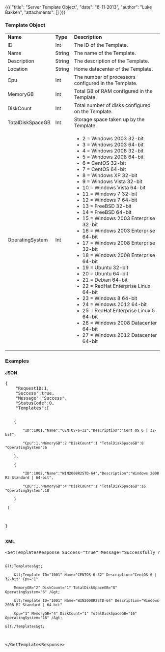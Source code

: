 {{{
  "title": "Server Template Object",
  "date": "6-11-2013",
  "author": "Luke Bakken",
  "attachments": []
}}}

<h3>Template Object</h3>
<table>
  <tbody>
    <tr>
      <td><strong>Name</strong>
      </td>
      <td><strong>Type</strong>
      </td>
      <td><strong>Description</strong>
      </td>
    </tr>
    <tr>
      <td>ID</td>
      <td>Int</td>
      <td>The ID of the Template.</td>
    </tr>
    <tr>
      <td>Name</td>
      <td>String</td>
      <td>The name of the Template.</td>
    </tr>
    <tr>
      <td>Description</td>
      <td>String</td>
      <td>The description of the&nbsp;Template.</td>
    </tr>
    <tr>
      <td>Location</td>
      <td>String</td>
      <td>Home datacenter of the Template.</td>
    </tr>
    <tr>
      <td>Cpu</td>
      <td>Int</td>
      <td>The number of processors configured in the Template.</td>
    </tr>
    <tr>
      <td>MemoryGB</td>
      <td>Int</td>
      <td>Total GB of RAM configured in the Template.</td>
    </tr>
    <tr>
      <td>DiskCount</td>
      <td>Int</td>
      <td>Total number of disks configured on the Template.</td>
    </tr>
    <tr>
      <td>TotalDiskSpaceGB</td>
      <td>Int</td>
      <td>Storage space taken up by the Template.</td>
    </tr>
    <tr>
      <td>OperatingSystem</td>
      <td>Int</td>
      <td>
        <ul>
          <li>2 = Windows 2003 32-bit</li>
          <li>3 = Windows 2003 64-bit</li>
          <li>4 = Windows 2008 32-bit</li>
          <li>5 = Windows 2008 64-bit</li>
          <li>6 = CentOS 32-bit</li>
          <li>7 = CentOS 64-bit</li>
          <li>8 = Windows XP 32-bit</li>
          <li>9 = Windows Vista 32-bit</li>
          <li>10 = Windows Vista 64-bit</li>
          <li>11 = Windows 7 32-bit</li>
          <li>12 = Windows 7 64-bit</li>
          <li>13 = FreeBSD 32-bit</li>
          <li>14 = FreeBSD 64-bit</li>
          <li>15 = Windows 2003 Enterprise 32-bit</li>
          <li>16 = Windows 2003 Enterprise 64-bit</li>
          <li>17 = Windows 2008 Enterprise 32-bit</li>
          <li>18 = Windows 2008 Enterprise 64-bit</li>
          <li>19 = Ubuntu 32-bit</li>
          <li>20 = Ubuntu 64-bit</li>
          <li>21 = Debian 64-bit</li>
          <li>22 = RedHat Enterprise Linux 64-bit</li>
          <li>23 = Windows 8 64-bit</li>
          <li>24 = Windows 2012 64-bit</li>
          <li>25 = RedHat Enterprise Linux 5 64-bit</li>
          <li>26 = Windows 2008 Datacenter 64-bit</li>
          <li>27 = Windows 2012 Datacenter 64-bit</li>
        </ul>
      </td>
    </tr>
  </tbody>
</table>
<h3>Examples</h3>
<h4>JSON</h4>
<pre>{<br />    "RequestID:1,<br />    "Success":true,<br />    "Message":"Success",<br />    "StatusCode":0,<br />    "Templates":[

        {

            "ID":1001,"Name":"CENTOS-6-32","Description":"Cent OS 6 | 32-bit",

            "Cpu":1,"MemoryGB":2 "DiskCount":1 "TotalDiskSpaceGB":8 "OperatingSystem":6

        },

        {

            "ID":1002,"Name":"WIN2008R2STD-64","Description":"Windows 2008 R2 Standard | 64-bit",

            "Cpu":1,"MemoryGB":4 "DiskCount":1 "TotalDiskSpaceGB":16 "OperatingSystem":18

        }

     ]

}</pre>
<h4>XML</h4>
<pre>&lt;GetTemplatesResponse Success="true" Message="Successfully retrieved templates" StatusCode="0"&gt;

    &lt;Templates&gt;

        &lt;Template ID="1001" Name="CENTOS-6-32" Description="CentOS 6 | 32-bit" Cpu="1"

        MemoryGB="2" DiskCount="1" TotalDiskSpaceGB="8" OperatingSystem="6" /&gt;

        &lt;Template ID="1001" Name="WIN2008R2STD-64" Description="Windows 2008 R2 Standard | 64-bit" 

        Cpu="1" MemoryGB="4" DiskCount="1" TotalDiskSpaceGB="16" OperatingSystem="18" /&gt;

    &lt;/Templates&gt;

&lt;/GetTemplatesResponse&gt;</pre>
